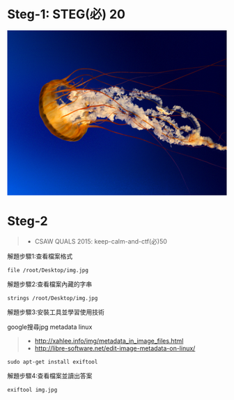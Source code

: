 # Steg-1: STEG(必) 20

![史上最會解CTF的水母](pic/Jellyfish.jpg)

# Steg-2
>*  CSAW QUALS 2015: keep-calm-and-ctf(必)50

解題步驟1:查看檔案格式
```
file /root/Desktop/img.jpg
```

解題步驟2:查看檔案內藏的字串
```
strings /root/Desktop/img.jpg
```
解題步驟3:安裝工具並學習使用技術

google搜尋jpg metadata linux
>* http://xahlee.info/img/metadata_in_image_files.html
>* http://libre-software.net/edit-image-metadata-on-linux/

```
sudo apt-get install exiftool
```

解題步驟4:查看檔案並讀出答案


```
exiftool img.jpg
```
